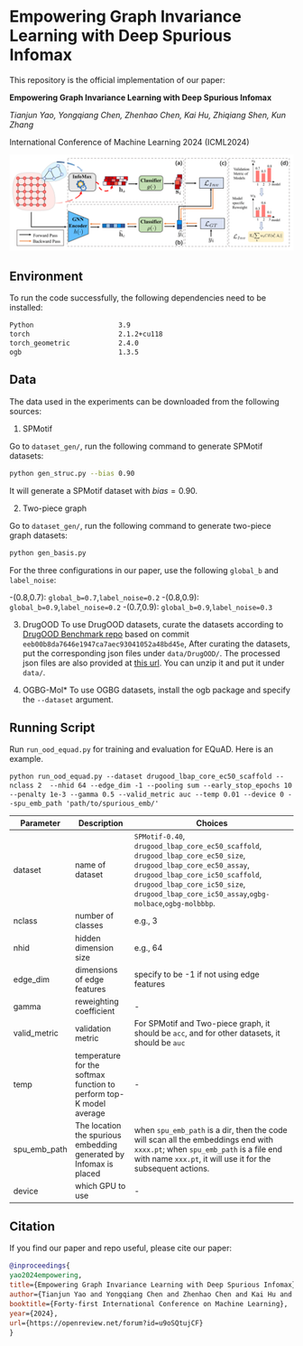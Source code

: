 # Empowering Graph Invariance Learning with Deep Spurious Infomax
This repository is the official implementation of our paper:

**Empowering Graph Invariance Learning with Deep Spurious Infomax**

_Tianjun Yao, Yongqiang Chen, Zhenhao Chen, Kai Hu, Zhiqiang Shen, Kun Zhang_

International Conference of Machine Learning 2024 (ICML2024)

<div align=center><img src="./model/framework.png" style="zoom:50%;" />
</div>

## Environment
To run the code successfully, the following dependencies need to be installed:
```
Python                     3.9      
torch                      2.1.2+cu118
torch_geometric            2.4.0
ogb                        1.3.5
```



## Data
The data used in the experiments can be downloaded from the following sources:

1. SPMotif

Go to `dataset_gen/`, run the following command to generate SPMotif datasets:

```bash
python gen_struc.py --bias 0.90
```

It will generate a SPMotif dataset with $bias=0.90$.

2. Two-piece graph

Go to `dataset_gen/`, run the following command to generate two-piece graph datasets:

```bash
python gen_basis.py
```

For the three configurations in our paper, use the following `global_b` and `label_noise`:

-(0.8,0.7): `global_b=0.7`,`label_noise=0.2`
-(0.8,0.9): `global_b=0.9`,`label_noise=0.2`
-(0.7,0.9): `global_b=0.9`,`label_noise=0.3`


3. DrugOOD
To use DrugOOD datasets, curate the datasets according to [DrugOOD Benchmark repo](https://github.com/tencent-ailab/DrugOOD) based on commit `eeb00b8da7646e1947ca7aec93041052a48bd45e`, After curating the datasets, put the corresponding json files under `data/DrugOOD/`. The processed json files are also provided at [this url](https://drive.google.com/file/d/1ngsoGmZtKd72ZSFZv3qeEjq9WClog7Ay/view?usp=sharing). You can unzip it and put it under `data/`.

4. OGBG-Mol*
To use OGBG datasets, install the ogb package and specify the `--dataset` argument.


## Running Script
Run `run_ood_equad.py` for training and evaluation for EQuAD. Here is an example.

```
python run_ood_equad.py --dataset drugood_lbap_core_ec50_scaffold --nclass 2  --nhid 64 --edge_dim -1 --pooling sum --early_stop_epochs 10 --penalty 1e-3 --gamma 0.5 --valid_metric auc --temp 0.01 --device 0 --spu_emb_path 'path/to/spurious_emb/'
```


| Parameter | Description | Choices |
| --- | --- | --- |
| dataset | name of dataset | `SPMotif-0.40`, `drugood_lbap_core_ec50_scaffold`, `drugood_lbap_core_ec50_size`, `drugood_lbap_core_ec50_assay`, `drugood_lbap_core_ic50_scaffold`, `drugood_lbap_core_ic50_size`, `drugood_lbap_core_ic50_assay`,`ogbg-molbace`,`ogbg-molbbbp`.
| nclass | number of classes | e.g., 3|
| nhid | hidden dimension size | e.g., 64 |
| edge_dim | dimensions of edge features | specify to be -1 if not using edge features |
| gamma | reweighting coefficient | - |
| valid_metric | validation metric | For SPMotif and Two-piece graph, it should be `acc`, and for other datasets, it should be `auc` |
| temp | temperature for the softmax function to perform top-K model average | - |
| spu_emb_path | The location the spurious embedding generated by Infomax is placed | when `spu_emb_path` is a dir, then the code will scan all the embeddings end with `xxxx.pt`; when  `spu_emb_path` is a file end with name `xxx.pt`, it will use it for the subsequent actions.|
| device | which GPU to use | - |


## Citation
If you find our paper and repo useful, please cite our paper:

```bibtex
@inproceedings{
yao2024empowering,
title={Empowering Graph Invariance Learning with Deep Spurious Infomax},
author={Tianjun Yao and Yongqiang Chen and Zhenhao Chen and Kai Hu and Zhiqiang Shen and Kun Zhang},
booktitle={Forty-first International Conference on Machine Learning},
year={2024},
url={https://openreview.net/forum?id=u9oSQtujCF}
}
```
